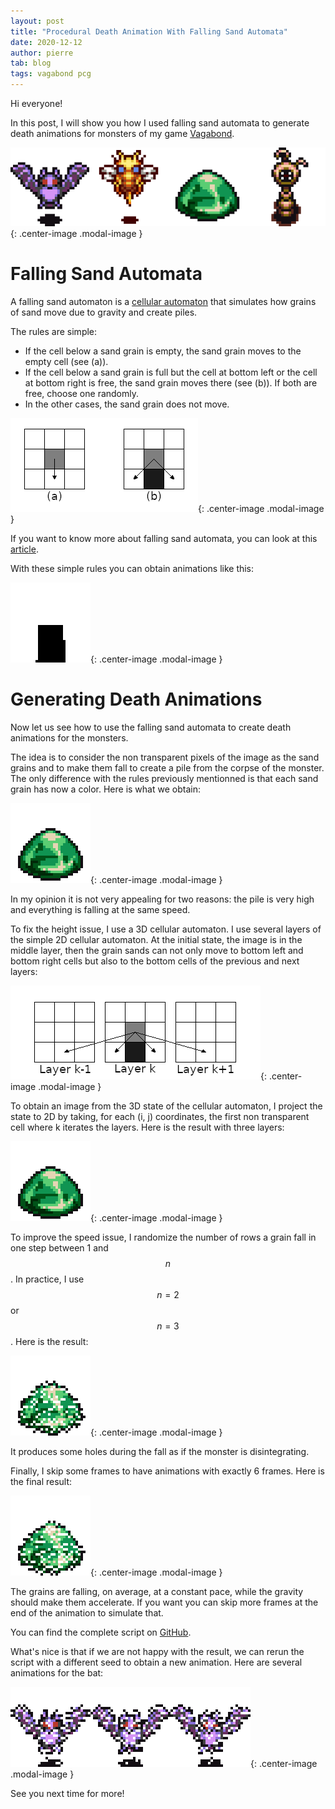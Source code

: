 ```yaml
---
layout: post
title: "Procedural Death Animation With Falling Sand Automata"
date: 2020-12-12
author: pierre
tab: blog
tags: vagabond pcg
---
```

Hi everyone!

In this post, I will show you how I used falling sand automata to generate death animations for monsters of my game [Vagabond](https://www.vagabondgame.com/).

![](/media/img/procedural-death-animation-with-falling-sand-automata/death_animations.gif){: .center-image .modal-image }

<!--more-->

# Falling Sand Automata

A falling sand automaton is a [cellular automaton](https://en.wikipedia.org/wiki/Cellular_automaton) that simulates how grains of sand move due to gravity and create piles.

The rules are simple:
* If the cell below a sand grain is empty, the sand grain moves to the empty cell (see (a)).
* If the cell below a sand grain is full but the cell at bottom left or the cell at bottom right is free, the sand grain moves there (see (b)). If both are free, choose one randomly.
* In the other cases, the sand grain does not move.

![](/media/img/procedural-death-animation-with-falling-sand-automata/automata_rules.png){: .center-image .modal-image }

If you want to know more about falling sand automata, you can look at this [article](https://w-shadow.com/blog/2009/09/29/falling-sand-style-water-simulation/).

With these simple rules you can obtain animations like this:

![](/media/img/procedural-death-animation-with-falling-sand-automata/sand.gif){: .center-image .modal-image }

# Generating Death Animations

Now let us see how to use the falling sand automata to create death animations for the monsters.

The idea is to consider the non transparent pixels of the image as the sand grains and to make them fall to create a pile from the corpse of the monster. The only difference with the rules previously mentionned is that each sand grain has now a color. Here is what we obtain:

![](/media/img/procedural-death-animation-with-falling-sand-automata/death_animation.gif){: .center-image .modal-image }

In my opinion it is not very appealing for two reasons: the pile is very high and everything is falling at the same speed.

To fix the height issue, I use a 3D cellular automaton. I use several layers of the simple 2D cellular automaton. At the initial state, the image is in the middle layer, then the grain sands can not only move to bottom left and bottom right cells but also to the bottom cells of the previous and next layers:

![](/media/img/procedural-death-animation-with-falling-sand-automata/3d_automata_rules.png){: .center-image .modal-image }

To obtain an image from the 3D state of the cellular automaton, I project the state to 2D by taking, for each (i, j) coordinates, the first non transparent cell where k iterates the layers. Here is the result with three layers:

![](/media/img/procedural-death-animation-with-falling-sand-automata/death_animation_3d.gif){: .center-image .modal-image }

To improve the speed issue, I randomize the number of rows a grain fall in one step between 1 and $$n$$. In practice, I use $$n = 2$$ or $$n = 3$$. Here is the result:

![](/media/img/procedural-death-animation-with-falling-sand-automata/death_animation_3d_speed.gif){: .center-image .modal-image }

It produces some holes during the fall as if the monster is disintegrating.

Finally, I skip some frames to have animations with exactly 6 frames. Here is the final result:

![](/media/img/procedural-death-animation-with-falling-sand-automata/death_animation_3d_speed_skip.gif){: .center-image .modal-image }

The grains are falling, on average, at a constant pace, while the gravity should make them accelerate. If you want you can skip more frames at the end of the animation to simulate that.

You can find the complete script on [GitHub](https://github.com/pvigier/lpc-scripts/blob/main/death_animation.py).

What's nice is that if we are not happy with the result, we can rerun the script with a different seed to obtain a new animation. Here are several animations for the bat:

![](/media/img/procedural-death-animation-with-falling-sand-automata/death_animation_seeds.gif){: .center-image .modal-image }

See you next time for more!